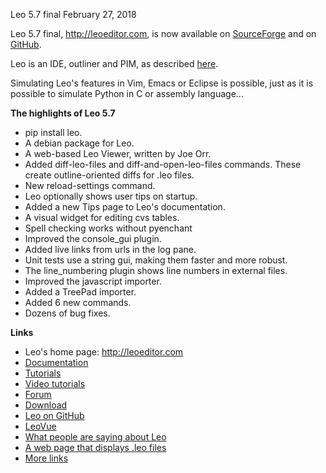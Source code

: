 Leo 5.7 final February 27, 2018

Leo 5.7 final, http://leoeditor.com, is now available on [SourceForge](http://sourceforge.net/projects/leo/files/Leo/) and on [GitHub](https://github.com/leo-editor/leo-editor).

Leo is an IDE, outliner and PIM, as described [here](http://leoeditor.com/preface.html).

Simulating Leo's features in Vim, Emacs or Eclipse is possible, just as it is possible to simulate Python in C or assembly language...

**The highlights of Leo 5.7**

- pip install leo.
- A debian package for Leo.
- A web-based Leo Viewer, written by Joe Orr.
- Added diff-leo-files and diff-and-open-leo-files commands.
  These create outline-oriented diffs for .leo files.
- New reload-settings command.
- Leo optionally shows user tips on startup.
- Added a new Tips page to Leo's documentation.
- A visual widget for editing cvs tables.
- Spell checking works without pyenchant
- Improved the console_gui plugin.
- Added live links from urls in the log pane.
- Unit tests use a string gui, making them faster and more robust.
- The line_numbering plugin shows line numbers in external files.
- Improved the javascript importer.
- Added a TreePad importer.
- Added 6 new commands.
- Dozens of bug fixes.

**Links**

- Leo's home page: http://leoeditor.com
- [Documentation](http://leoeditor.com/leo_toc.html)
- [Tutorials](http://leoeditor.com/tutorial.html)
- [Video tutorials](http://leoeditor.com/screencasts.html)
- [Forum](http://groups.google.com/group/leo-editor)
- [Download](http://sourceforge.net/projects/leo/files/)
- [Leo on GitHub](https://github.com/leo-editor/leo-editor)
- [LeoVue](https://github.com/kaleguy/leovue#leo-vue)
- [What people are saying about Leo](http://leoeditor.com/testimonials.html)
- [A web page that displays .leo files](http://leoeditor.com/load-leo.html)
- [More links](http://leoeditor.com/leoLinks.html)
